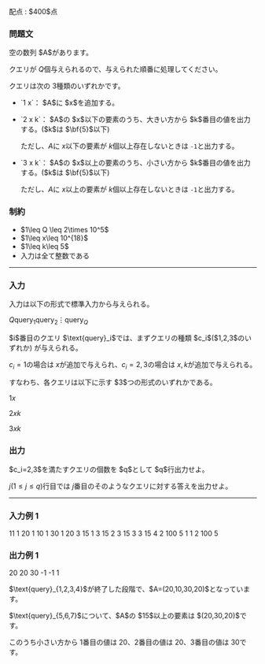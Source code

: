 
<div>

<span>

<span>

<p>
配点 : $400$点
</p>

<div>

<section>

### **問題文**

<p>
空の数列 $A$があります。

クエリが $Q$個与えられるので、与えられた順番に処理してください。

クエリは次の $3$種類のいずれかです。  
</p>

<ul>

<li>

<p>
`1 x`： $A$に $x$を追加する。  
</p>

</li>

<li>

<p>
`2 x k`： $A$の $x$以下の要素のうち、大きい方から $k$番目の値を出力する。($k$は $\bf{5}$以下)

ただし、$A$に $x$以下の要素が $k$個以上存在しないときは `-1`と出力する。  
</p>

</li>

<li>

<p>
`3 x k`： $A$の $x$以上の要素のうち、小さい方から $k$番目の値を出力する。($k$は $\bf{5}$以下)

ただし、$A$に $x$以上の要素が $k$個以上存在しないときは `-1`と出力する。  
</p>

</li>

</ul>

</section>

</div>

<div>

<section>

### **制約**

<ul>

<li>
$1\leq Q \leq 2\times 10^5$
</li>

<li>
$1\leq x\leq 10^{18}$
</li>

<li>
$1\leq k\leq 5$
</li>

<li>
入力は全て整数である
</li>

</ul>

</section>

</div>

---

<div>

<div>

<section>

### **入力**

<p>
入力は以下の形式で標準入力から与えられる。
</p>

<div>

$Q$$\text{query}_1$$\text{query}_2$$\vdots$$\text{query}_Q$
</div>

<p>
$i$番目のクエリ $\text{query}_i$では、まずクエリの種類 $c_i$($1,2,3$のいずれか) が与えられる。

$c_i=1$の場合は $x$が追加で与えられ、$c_i=2,3$の場合は $x,k$が追加で与えられる。  
</p>

<p>
すなわち、各クエリは以下に示す $3$つの形式のいずれかである。  
</p>

<div>

$1$$x$
</div>

<div>

$2$$x$$k$
</div>

<div>

$3$$x$$k$
</div>

</section>

</div>

<div>

<section>

### **出力**

<p>
$c_i=2,3$を満たすクエリの個数を $q$として $q$行出力せよ。

$j(1\leq j\leq q)$行目では $j$番目のそのようなクエリに対する答えを出力せよ。  
</p>

</section>

</div>

</div>

---

<div>

<section>

### **入力例 1**

<div>

11
1 20
1 10
1 30
1 20
3 15 1
3 15 2
3 15 3
3 15 4
2 100 5
1 1
2 100 5

</div>

</section>

</div>

<div>

<section>

### **出力例 1**

<div>

20
20
30
-1
-1
1

</div>

<p>
$\text{query}_{1,2,3,4}$が終了した段階で、$A=(20,10,30,20)$となっています。  
</p>

<p>
$\text{query}_{5,6,7}$について、$A$の $15$以上の要素は $(20,30,20)$です。

このうち小さい方から $1$番目の値は $20$、$2$番目の値は $20$、$3$番目の値は $30$です。  
</p>

</section>

</div>

</span>

</span>

</div>
